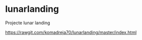 # lunarlanding
Projecte lunar landing

https://rawgit.com/komadreja70/lunarlanding/master/index.html
